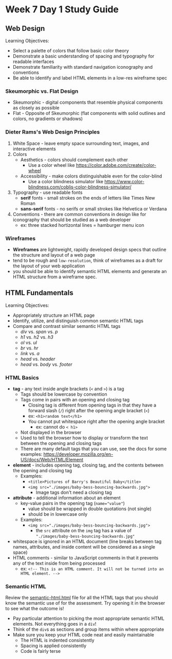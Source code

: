 # Week 7 Day 1 Study Guide

## Web Design

Learning Objectives:

- Select a palette of colors that follow basic color theory
- Demonstrate a basic understanding of spacing and typography for readable
  interfaces
- Demonstrate familiarity with standard navigation iconography and conventions
- Be able to identify and label HTML elements in a low-res wireframe spec

### Skeumorphic vs. Flat Design

- Skeumorphic - digital components that resemble physical components as closely
  as possible
- Flat - Opposite of Skeumorphic (flat components with solid outlines and
  colors, no gradients or shadows)

### Dieter Rams's Web Design Principles

1. White Space - leave empty space surrounding text, images, and interactive
   elements
2. Colors
   - Aesthetics - colors should complement each other
     - Use a color wheel like https://color.adobe.com/create/color-wheel
   - Accessibility - make colors distinguishable even for the color-blind
     - Use a color blindness simulator like https://www.color-blindness.com/coblis-color-blindness-simulator/
3. Typography - use readable fonts
   - **serif** fonts - small strokes on the ends of letters like Times New Roman
   - **sans-serif** fonts - no serifs or small strokes like Helvetica or Verdana
4. Conventions - there are common conventions in design like for iconography
   that should be studied as a web developer
   - ex: three stacked hortizontal lines = hamburger menu icon

### Wireframes

- **Wireframes** are lightweight, rapidly developed design specs that outline
  the structure and layout of a web page
- tend to be rough and `low-resolution`, think of wireframes as a draft for the
  layout of your web application
- you should be able to identify semantic HTML elements and generate an HTML
  structure from a wireframe spec.

## HTML Fundamentals

Learning Objectives:

- Appropriately structure an HTML page
- Identify, utilize, and distinguish common semantic HTML tags
- Compare and contrast similar semantic HTML tags
  - _div_ vs. _span_ vs. _p_
  - _h1_ vs. _h2_ vs. _h3_
  - _ol_ vs. _ul_
  - _br_ vs. _hr_
  - _link_ vs. _a_
  - _head_ vs. _header_
  - _head_ vs. _body_ vs. _footer_

### HTML Basics

- **tag** - any text inside angle brackets (`<` and `>`) is a tag
  - Tags should be lowercase by convention
  - Tags come in pairs with an opening and closing tag
    - Closing tag is different from opening tags in that they have a forward
      slash (`/`) right after the opening angle bracket (`<`)
    - ex: `<h1>random text</h1>`
    - You cannot put whitespace right after the opening angle bracket
      - ex: cannot do `< h1>`
  - Not displayed in the browser
  - Used to tell the browser how to display or transform the text between the
    opening and closing tags
  - There are many default tags that you can use, see the docs for some
    examples: https://developer.mozilla.org/en-US/docs/Web/HTML/Element
- **element** - includes opening tag, closing tag, and the contents between the
  opening and closing tag
  - Examples:
    - `<title>Pictures of Barry's Beautiful Baby</title>`
    - `<img src="./images/baby-bess-bouncing-backwards.jpg">`
      - Image tags don't need a closing tag
- **attribute** - additional information about an element
  - key-value pairs in the opening tag (`name="value"`)
    - value should be wrapped in double quotations (not single)
    - should be in lowercase only
  - Examples:
    - `<img src="./images/baby-bess-bouncing-backwards.jpg">`
      - the `src` attribute on the `img` tag has a value of
        `"./images/baby-bess-bouncing-backwards.jpg"`
- whitespace is ignored in an HTML document (line breaks between tag names,
  attributes, and inside content will be considered as a single space)
- HTML comments - similar to JavaScript comments in that it prevents any of the
  text inside from being processed
  - ex: `<!-- This is an HTML comment. It will not be turned into an HTML element. -->`

### Semantic HTML

Review the [semantic-html.html] file for all the HTML tags that you should know
the semantic use of for the assessment. Try opening it in the browser to see
what the outcome is!

- Pay particular attention to picking the most appropriate semantic HTML
  elements. Not everything goes in a `div`!
- Think of the `div`s as sections and group items within where appropriate
- Make sure you keep your HTML code neat and easily maintainable
  - The HTML is indented consistently
  - Spacing is applied consistently
  - Code is fairly terse

[semantic-html.html]: ./semantic-html.html
